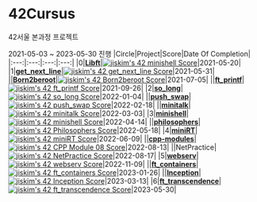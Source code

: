 # 42Cursus
42서울 본과정 프로젝트

2021-05-03 ~ 2023-05-30 진행
|Circle|Project|Score|Date Of Completion|
|:---:|:---:|:---:|:---:|
|0|**[Libft](https://github.com/jis-kim/42Cursus/tree/master/libft)**|[![jiskim's 42 minishell Score](https://badge42.vercel.app/api/v2/cl1nab7n9000609jvhalrzajr/project/2521473)](https://github.com/JaeSeoKim/badge42)|2021-05-20|
|1|**[get_next_line](https://github.com/jis-kim/42Cursus/tree/master/get_next_line)**|[![jiskim's 42 get_next_line Score](https://badge42.vercel.app/api/v2/cl1nab7n9000609jvhalrzajr/project/2177382)](https://github.com/JaeSeoKim/badge42)|2021-05-31|
||**[Born2beroot](https://evening-cushion-319.notion.site/Born2beRoot-adf4fb7a50044494a72eaaa0b073fc2d)**|[![jiskim's 42 Born2beroot Score](https://badge42.vercel.app/api/v2/cl1nab7n9000609jvhalrzajr/project/2183064)](https://github.com/JaeSeoKim/badge42)|2021-07-05|
||**[ft_printf](https://github.com/jis-kim/42Cursus/tree/master/ft_printf)**|[![jiskim's 42 ft_printf Score](https://badge42.vercel.app/api/v2/cl1nab7n9000609jvhalrzajr/project/2177383)](https://github.com/JaeSeoKim/badge42)|2021-09-26|
|2|**[so_long](https://github.com/jis-kim/42Cursus/tree/master/so_long)**|[![jiskim's 42 so_long Score](https://badge42.vercel.app/api/v2/cl1nab7n9000609jvhalrzajr/project/2355836)](https://github.com/JaeSeoKim/badge42)|2022-01-04|
||**[push_swap](https://github.com/jis-kim/push_swap)**|[![jiskim's 42 push_swap Score](https://badge42.vercel.app/api/v2/cl1nab7n9000609jvhalrzajr/project/2453081)](https://github.com/JaeSeoKim/badge42)|2022-02-18|
||**[minitalk](https://github.com/jis-kim/minitalk)**|[![jiskim's 42 minitalk Score](https://badge42.vercel.app/api/v2/cl1nab7n9000609jvhalrzajr/project/2500671)](https://github.com/JaeSeoKim/badge42)|2022-03-03|
|3|**[minishell](https://github.com/strawberryShell/minishell)**|[![jiskim's 42 minishell Score](https://badge42.vercel.app/api/v2/cl1nab7n9000609jvhalrzajr/project/2521473)](https://github.com/JaeSeoKim/badge42)|2022-04-14|
||**[philosophers](https://github.com/jis-kim/philosophers)**|[![jiskim's 42 Philosophers Score](https://badge42.vercel.app/api/v2/cl1nab7n9000609jvhalrzajr/project/2505997)](https://github.com/JaeSeoKim/badge42)|2022-05-18|
|4|**[miniRT](https://github.com/strawberryShell/miniRT)**|[![jiskim's 42 miniRT Score](https://badge42.vercel.app/api/v2/cl1nab7n9000609jvhalrzajr/project/2594735)](https://github.com/JaeSeoKim/badge42)|2022-06-09|
||**[cpp-modules](https://github.com/jis-kim/cpp-modules)**|[![jiskim's 42 CPP Module 08 Score](https://badge42.vercel.app/api/v2/cl1nab7n9000609jvhalrzajr/project/2718552)](https://github.com/JaeSeoKim/badge42)|2022-08-13|
||NetPractice|[![jiskim's 42 NetPractice Score](https://badge42.vercel.app/api/v2/cl1nab7n9000609jvhalrzajr/project/2626965)](https://github.com/JaeSeoKim/badge42)|2022-08-17|
|5|**[webserv](https://github.com/brilliantshell/webserv.git)**|[![jiskim's 42 webserv Score](https://badge42.vercel.app/api/v2/cl1nab7n9000609jvhalrzajr/project/2811893)](https://github.com/JaeSeoKim/badge42)|2022-11-09|
||**[ft_containers](https://github.com/jis-kim/ft_containers.git)**|[![jiskim's 42 ft_containers Score](https://badge42.vercel.app/api/v2/cl1nab7n9000609jvhalrzajr/project/2875608)](https://github.com/JaeSeoKim/badge42)|2023-01-26|
||**[Inception](https://github.com/jis-kim/Inception.git)**|[![jiskim's 42 Inception Score](https://badge42.vercel.app/api/v2/cl1nab7n9000609jvhalrzajr/project/2953070)](https://github.com/JaeSeoKim/badge42)|2023-03-13|
|6|**[ft_transcendence](https://github.com/GhostPangPang/GhostPong)**|[![jiskim's 42 ft_transcendence Score](https://badge42.vercel.app/api/v2/cl1nab7n9000609jvhalrzajr/project/3026284)](https://github.com/JaeSeoKim/badge42)|2023-05-30|
